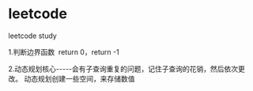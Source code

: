 # leetcode
leetcode study


1.判断边界函数  return 0，return -1

2.动态规划核心-----会有子查询重复的问题，记住子查询的花销，然后依次更改。
动态规划创建一些空间，来存储数值
